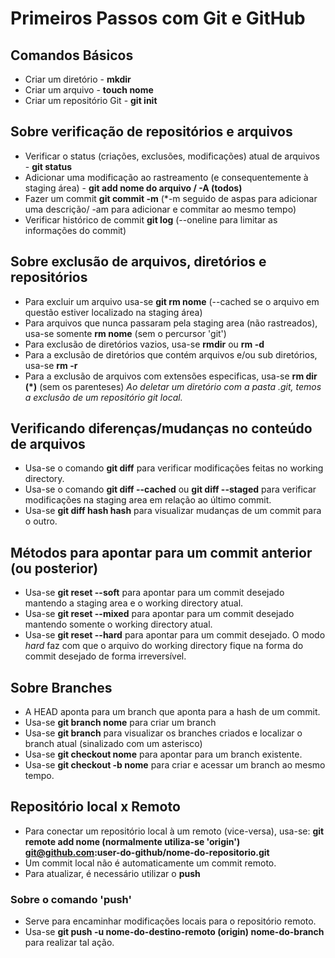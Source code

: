 # Primeiros Passos com Git e GitHub

## Comandos Básicos
- Criar um diretório - **mkdir**
- Criar um arquivo - **touch nome**
- Criar um repositório Git - **git init**

## Sobre verificação de repositórios e arquivos
- Verificar o status (criações, exclusões, modificações) atual de arquivos - **git status**
- Adicionar uma modificação ao rastreamento (e consequentemente à staging área) - **git add nome do arquivo / -A (todos)**
- Fazer um commit **git commit -m** (*-m seguido de aspas para adicionar uma descrição/ -am para adicionar e commitar ao mesmo tempo)
- Verificar histórico de commit **git log** (--oneline para limitar as informações do commit)

## Sobre exclusão de arquivos, diretórios e repositórios
- Para excluir um arquivo usa-se **git rm nome** (--cached se o arquivo em questão estiver localizado na staging área)
- Para arquivos que nunca passaram pela staging area (não rastreados), usa-se somente **rm nome** (sem o percursor 'git')
- Para exclusão de diretórios vazios, usa-se **rmdir** ou **rm -d**
- Para a exclusão de diretórios que contém arquivos e/ou sub diretórios, usa-se **rm -r**
- Para a exclusão de arquivos com extensões especificas, usa-se **rm dir (*)** (sem os parenteses)
*Ao deletar um diretório com a pasta .git, temos a exclusão de um repositório git local.*

## Verificando diferenças/mudanças no conteúdo de arquivos

- Usa-se o comando **git diff** para verificar modificações feitas no working directory.
- Usa-se o comando **git diff --cached** ou **git diff --staged** para verificar modificações na staging area em relação ao último commit.
- Usa-se **git diff hash hash** para visualizar mudanças de um commit para o outro.

## Métodos para apontar para um commit anterior (ou posterior)

- Usa-se **git reset --soft** para apontar para um commit desejado mantendo a staging area e o working directory atual. 
- Usa-se **git reset --mixed** para apontar para um commit desejado mantendo somente o working directory atual.
- Usa-se **git reset --hard** para apontar para um commit desejado. O modo *hard* faz com que o arquivo do working directory fique na forma do commit desejado de forma irreversível.

## Sobre Branches

- A HEAD aponta para um branch que aponta para a hash de um commit.
- Usa-se **git branch nome** para criar um branch
- Usa-se **git branch** para visualizar os branches criados e localizar o branch atual (sinalizado com um asterisco)
- Usa-se **git checkout nome** para apontar para um branch existente. 
- Usa-se **git checkout -b nome** para criar e acessar um branch ao mesmo tempo.

## Repositório local x Remoto 
- Para conectar um repositório local à um remoto (vice-versa), usa-se:
**git remote add nome (normalmente utiliza-se 'origin') git@github.com:user-do-github/nome-do-repositorio.git**
- Um commit local não é automaticamente um commit remoto.
- Para atualizar, é necessário utilizar o **push**

### Sobre o comando 'push'
- Serve para encaminhar modificações locais para o repositório remoto.
- Usa-se **git push -u nome-do-destino-remoto (origin) nome-do-branch** para realizar tal ação.